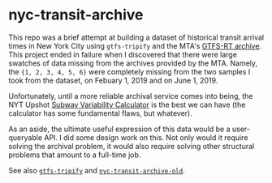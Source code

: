 # nyc-transit-archive

This repo was a brief attempt at building a dataset of historical transit arrival times in New York City using `gtfs-tripify` and the MTA's [GTFS-RT archive](http://web.mta.info/developers/data/archives.html). This project ended in failure when I discovered that there were large swatches of data missing from the archives provided by the MTA. Namely, the `{1, 2, 3, 4, 5, 6}` were completely missing from the two samples I took from the dataset, on Febuary 1, 2019 and on June 1, 2019.

Unfortunately, until a more reliable archival service comes into being, the NYT Upshot [Subway Variability Calculator](https://www.nytimes.com/interactive/2019/07/08/upshot/nyc-subway-variability-calculator.html) is the best we can have (the calculator has some fundamental flaws, but whatever).

As an aside, the ultimate useful expression of this data would be a user-queryable API. I did some design work on this. Not only would it require solving the archival problem, it would also require solving other structural problems that amount to a full-time job.

See also [`gtfs-tripify`](https://github.com/ResidentMario/gtfs-tripify) and [`nyc-transit-archive-old`](https://github.com/ResidentMario/nyc-transit-archive-old).
